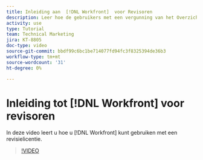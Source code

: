 ```yaml
---
title: Inleiding aan  [!DNL Workfront]  voor Revisoren
description: Leer hoe de gebruikers met een vergunning van het Overzicht  [!DNL  Workfront] kunnen gebruiken.
activity: use
type: Tutorial
team: Technical Marketing
jira: KT-8805
doc-type: video
source-git-commit: bbdf99c6bc1be714077fd94fc3f8325394de36b3
workflow-type: tm+mt
source-wordcount: '31'
ht-degree: 0%

---
```


# Inleiding tot [!DNL Workfront] voor revisoren

In deze video leert u hoe u [!DNL  Workfront] kunt gebruiken met een revisielicentie.

>[!VIDEO](https://video.tv.adobe.com/v/335106/?quality=12&learn=on&enablevpops=1)
